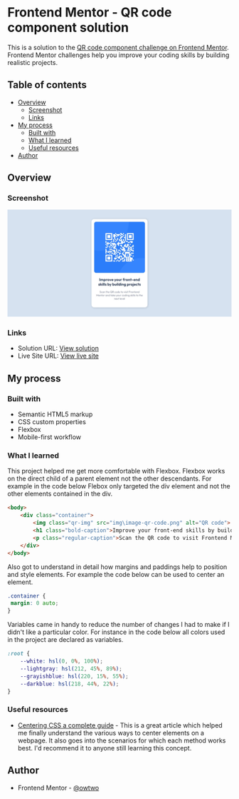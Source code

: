 # Frontend Mentor - QR code component solution

This is a solution to the [QR code component challenge on Frontend Mentor](https://www.frontendmentor.io/challenges/qr-code-component-iux_sIO_H). Frontend Mentor challenges help you improve your coding skills by building realistic projects. 

## Table of contents

- [Overview](#overview)
  - [Screenshot](#screenshot)
  - [Links](#links)
- [My process](#my-process)
  - [Built with](#built-with)
  - [What I learned](#what-i-learned)
  - [Useful resources](#useful-resources)
- [Author](#author)


## Overview

### Screenshot

![Screenshot](img\qr-code-component-screenshot.jpeg)

### Links

- Solution URL: [View solution](https://github.com/owtwo/QRCode_Component)
- Live Site URL: [View live site](https://owtwo.github.io/QRCode_Component/)

## My process

### Built with

- Semantic HTML5 markup
- CSS custom properties
- Flexbox
- Mobile-first workflow

### What I learned

This project helped me get more comfortable with Flexbox. Flexbox works on the direct child of a parent element not the other descendants. For example in the code below Flebox only targeted the div element and not the other elements contained in the div.
```html
<body>
    <div class="container">
        <img class="qr-img" src="img\image-qr-code.png" alt="QR code">
        <h1 class="bold-caption">Improve your front-end skills by building projects</h1>
        <p class="regular-caption">Scan the QR code to visit Frontend Mentor and take your coding skills to the next level</p>
    </div>
</body>
```
Also got to understand in detail how margins and paddings help to position and style elements. For example the code below can be used to center an element.
```css
.container {
 margin: 0 auto;
}
``` 
Variables came in handy to reduce the number of changes I had to make if I didn't like a particular color. For instance in the code below all colors used in the project are declared as variables.
```css
:root {
    --white: hsl(0, 0%, 100%);
    --lightgray: hsl(212, 45%, 89%);
    --grayishblue: hsl(220, 15%, 55%);
    --darkblue: hsl(218, 44%, 22%);
}
```
### Useful resources

- [Centering CSS a complete guide](https://css-tricks.com/centering-css-complete-guide/) - This is a great article which helped me finally understand the various ways to center elements on a webpage. It also goes into the scenarios for which each method works best. I'd recommend it to anyone still learning this concept.

## Author

- Frontend Mentor - [@owtwo](https://www.frontendmentor.io/profile/owtwo)




